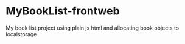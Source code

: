 # MyBookList-frontweb
My book list project using plain js html and allocating book objects to localstorage
